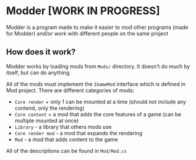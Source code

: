 # Modder [WORK IN PROGRESS]

Modder is a program made to make it easier to mod other programs (made for Modder) and/or work with different people on the same project

## How does it work?

Modder works by loading mods from `Mods/` directory. It doesn't do much by itself, but can do anything.

All of the mods must implement the `IGameMod` interface which is defined in Mod project.
There are different categories of mods:

* `Core render` + only 1 can be mounted at a time (should not include any contend, only the rendering)
* `Core content` + a mod that adds the core features of a game (can be multiple mounted at once)
* `Library` - a library that others mods use
* `Core render mod` - a mod that expands the rendering
* `Mod` - a mod that adds content to the game

All of the descriptions can be found in `Mod/Mod.cs`
